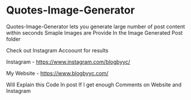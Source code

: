 # Quotes-Image-Generator

Quotes-Image-Generator lets you generate large number of post content within seconds 
Smaple Images are Provide In the Image Generated Post folder

Check out Instagram Accoount for results

Instagram - https://www.instagram.com/blogbyyc/

My Website - https://www.blogbyyc.com/ 

Will Explain this Code In post If I get enough Comments on Website and Instagram
